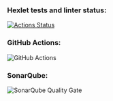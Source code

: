 ### Hexlet tests and linter status:
[![Actions Status](https://github.com/AMOrlovSev/java-project-71/actions/workflows/hexlet-check.yml/badge.svg)](https://github.com/AMOrlovSev/java-project-71/actions)

### GitHub Actions:
![GitHub Actions](https://github.com/AMOrlovSev/java-project-71/actions/workflows/JavaCI.yml/badge.svg)

### SonarQube:
![SonarQube Quality Gate](https://sonarcloud.io/api/project_badges/measure?project=java-project-71&metric=alert_status)